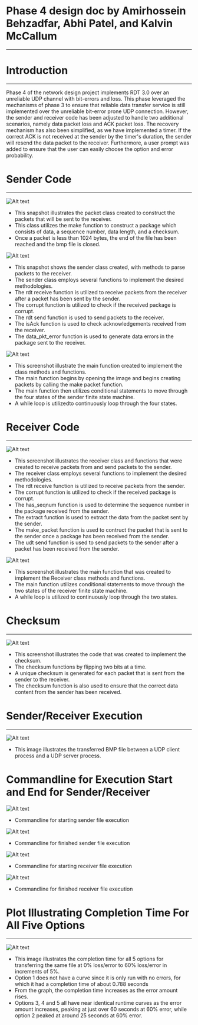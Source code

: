 # Phase 4 design doc by Amirhossein Behzadfar, Abhi Patel, and Kalvin McCallum
___
# Introduction
___
Phase 4 of the network design project implements RDT 3.0 over an unreliable UDP channel with bit-errors and loss. This phase leveraged the mechanisms of phase 3 to ensure that reliable data transfer service is still implemented over the unreliable bit-error prone UDP connection. However, the sender and receiver code has been adjusted to handle two additional scenarios, namely data packet loss and ACK packet loss. The recovery mechanism has also been simplified, as we have implemented a timer. If the correct ACK is not received at the sender by the timer's duration, the sender will resend the data packet to the receiver. Furthermore, a user prompt was added to ensure that the user can easily choose the option and error probability.

# Sender Code
___
![Alt text](imgs/Packet_Class.png?raw=true "Optional Title")
* This snapshot illustrates the packet class created to construct the packets that will be sent to the receiver.
* This class utilizes the make function to construct a package which consists of data, a sequence number, data length, and a checksum.
* Once a packet is less than 1024 bytes, the end of the file has been reached and the bmp file is closed.

![Alt text](imgs/Sender_Class.png?raw=true "Optional Title")
* This snapshot shows the sender class created, with methods to parse packets to the receiver.
* The sender class employs several functions to implement the desired methodologies.
* The rdt receive function is utilized to receive packets from the receiver after a packet has been sent by the sender.
* The corrupt function is utilized to check if the received package is corrupt.
* The rdt send function is used to send packets to the receiver.
* The isAck function is used to check acknowledgements received from the receiver.
* The data_pkt_error function is used to generate data errors in the package sent to the receiver.

![Alt text](imgs/Sender_Main.png?raw=true "Optional Title")
* This screenshot illustrate the main function created to implement the class methods and functions.
* The main function begins by opening the image and begins creating packets by calling the make packet function.
* The main function then utilizes conditional statements to move through the four states of the sender finite state machine.
* A while loop is utilizedto continuously loop through the four states.

# Receiver Code
___
![Alt text](imgs/Receiver_Class_2.png?raw=true "Optional Title")
* This screenshot illustrates the receiver class and functions that were created to receive packets from and send packets to the sender.
* The receiver class employs several functions to implement the desired methodologies.
* The rdt receive function is utilized to receive packets from the sender. 
* The corrupt function is utilized to check if the received package is corrupt. 
* The has_seqnum function is used to determine the sequence number in the package received from the sender.
* The extract function is used to extract the data from the packet sent by the sender.
* The make_packet function is used to contruct the packet that is sent to the sender once a package has been received from the sender.
* The udt send function is used to send packets to the sender after a packet has been received from the sender.

![Alt text](imgs/Receiver_Main_2.png?raw=true "Optional Title")
* This screenshot illustrates the main function that was created to implement the Receiver class methods and functions.
* The main function utilizes conditional statements to move through the two states of the receiver finite state machine.
* A while loop is utilized to continuously loop through the two states.

# Checksum
___
![Alt text](imgs/Checksum.png?raw=true "Optional Title")
* This screenshot illustrates the code that was created to implement the checksum.
* The checksum functions by flipping two bits at a time.
* A unique checksum is generated for each packet that is sent from the sender to the receiver.
* The checksum function is also used to ensure that the correct data content from the sender has been received.

# Sender/Receiver Execution
___
![Alt text](imgs/Sender_Receiver_Execution.png?raw=true "Optional Title")
* This image illustrates the transferred BMP file between a UDP client process and a UDP server process.

# Commandline for Execution Start and End for Sender/Receiver
![Alt text](imgs/P4_ExecutionStart_Sender.jpg?raw=true "Optional Title")
* Commandline for starting sender file execution

![Alt text](imgs/P4_ExecutionEnd_Sender.jpg?raw=true "Optional Title")
* Commandline for finished sender file execution

![Alt text](imgs/P4_ExecutionStart_Receiver.jpg?raw=true "Optional Title")
* Commandline for starting receiver file execution

![Alt text](imgs/P4_ExecutionEnd_Receiver.jpg?raw=true "Optional Title")
* Commandline for finished receiver file execution


#  Plot Illustrating Completion Time For All Five Options  
___
![Alt text](imgs/CompletionTimeGraphPhase4.png?raw=true "Optional Title")
* This image illustrates the completion time for all 5 options for transferring the same file at 0% loss/error to 60% loss/error in increments of 5%.
* Option 1 does not have a curve since it is only run with no errors, for which it had a completion time of about 0.788 seconds
* From the graph, the completion time increases as the error amount rises.
* Options 3, 4 and 5 all have near identical runtime curves as the error amount increases, peaking at just over 60 seconds at 60% error, while option 2 peaked at around 25 seconds at 60% error.


